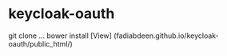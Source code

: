 keycloak-oauth
==============

git clone ... 
bower install
[View] (fadiabdeen.github.io/keycloak-oauth/public_html/)
